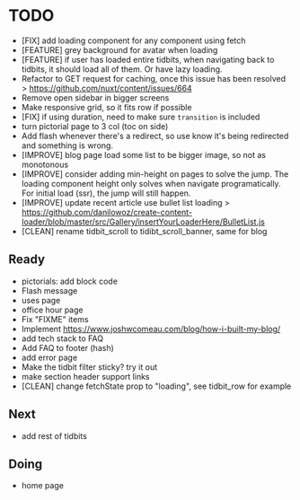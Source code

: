 # TODO

- [FIX] add loading component for any component using fetch
- [FEATURE] grey background for avatar when loading
- [FEATURE] if user has loaded entire tidbits, when navigating back
  to tidbits, it should load all of them. Or have lazy loading.
- Refactor to GET request for caching, once this issue has been resolved > https://github.com/nuxt/content/issues/664
- Remove open sidebar in bigger screens
- Make responsive grid, so it fits row if possible
- [FIX] if using duration, need to make sure `transition` is included
- turn pictorial page to 3 col (toc on side)
- Add flash whenever there's a redirect, so use know it's being redirected and something is wrong.
- [IMPROVE] blog page load some list to be bigger image, so not as monotonous
- [IMPROVE] consider adding min-height on pages to solve the jump. The loading component height only solves when navigate programatically. For initial load (ssr), the jump will still happen.
- [IMPROVE] update recent article use bullet list loading > https://github.com/danilowoz/create-content-loader/blob/master/src/Gallery/insertYourLoaderHere/BulletList.js
- [CLEAN] rename tidbit_scroll to tidibt_scroll_banner, same for blog

## Ready

- pictorials: add block code
- Flash message
- uses page
- office hour page
- Fix "FIXME" items
- Implement https://www.joshwcomeau.com/blog/how-i-built-my-blog/
- add tech stack to FAQ
- Add FAQ to footer (hash)
- add error page
- Make the tidbit filter sticky? try it out
- make section header support links
- [CLEAN] change fetchState prop to "loading", see tidbit_row for example

## Next

- add rest of tidbits

## Doing

- home page
